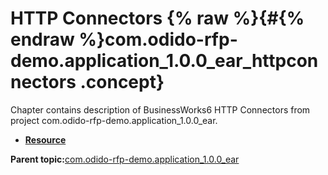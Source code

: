 # HTTP Connectors {% raw %}{#{% endraw %}com.odido-rfp-demo.application_1.0.0_ear_httpconnectors .concept}

Chapter contains description of BusinessWorks6 HTTP Connectors from project com.odido-rfp-demo.application\_1.0.0\_ear.

-   **[Resource](../../../projects/com.odido-rfp-demo.application_1.0.0_ear/resources/http/Resource.httpConnResource.md)**  


**Parent topic:**[com.odido-rfp-demo.application\_1.0.0\_ear](../../../projects/com.odido-rfp-demo.application_1.0.0_ear/com.odido-rfp-demo.application_1.0.0_ear.md)

